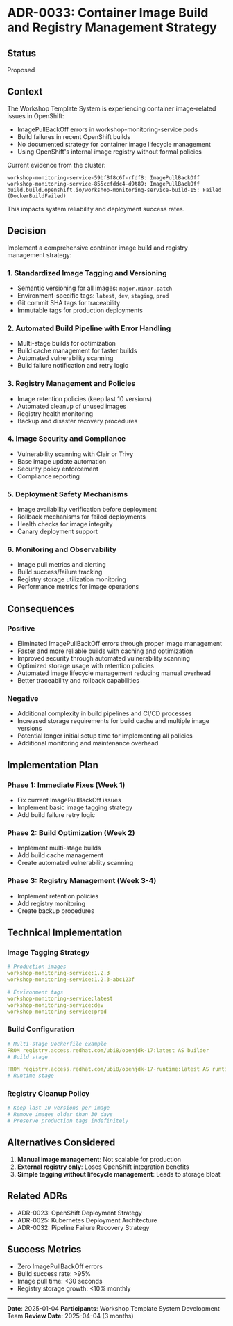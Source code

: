 # ADR-0033: Container Image Build and Registry Management Strategy

## Status
Proposed

## Context

The Workshop Template System is experiencing container image-related issues in OpenShift:

- ImagePullBackOff errors in workshop-monitoring-service pods
- Build failures in recent OpenShift builds
- No documented strategy for container image lifecycle management
- Using OpenShift's internal image registry without formal policies

Current evidence from the cluster:
```
workshop-monitoring-service-59bf8f8c6f-rfdf8: ImagePullBackOff
workshop-monitoring-service-855ccfddc4-d9t89: ImagePullBackOff
build.build.openshift.io/workshop-monitoring-service-build-15: Failed (DockerBuildFailed)
```

This impacts system reliability and deployment success rates.

## Decision

Implement a comprehensive container image build and registry management strategy:

### 1. Standardized Image Tagging and Versioning
- Semantic versioning for all images: `major.minor.patch`
- Environment-specific tags: `latest`, `dev`, `staging`, `prod`
- Git commit SHA tags for traceability
- Immutable tags for production deployments

### 2. Automated Build Pipeline with Error Handling
- Multi-stage builds for optimization
- Build cache management for faster builds
- Automated vulnerability scanning
- Build failure notification and retry logic

### 3. Registry Management and Policies
- Image retention policies (keep last 10 versions)
- Automated cleanup of unused images
- Registry health monitoring
- Backup and disaster recovery procedures

### 4. Image Security and Compliance
- Vulnerability scanning with Clair or Trivy
- Base image update automation
- Security policy enforcement
- Compliance reporting

### 5. Deployment Safety Mechanisms
- Image availability verification before deployment
- Rollback mechanisms for failed deployments
- Health checks for image integrity
- Canary deployment support

### 6. Monitoring and Observability
- Image pull metrics and alerting
- Build success/failure tracking
- Registry storage utilization monitoring
- Performance metrics for image operations

## Consequences

### Positive
- Eliminated ImagePullBackOff errors through proper image management
- Faster and more reliable builds with caching and optimization
- Improved security through automated vulnerability scanning
- Optimized storage usage with retention policies
- Automated image lifecycle management reducing manual overhead
- Better traceability and rollback capabilities

### Negative
- Additional complexity in build pipelines and CI/CD processes
- Increased storage requirements for build cache and multiple image versions
- Potential longer initial setup time for implementing all policies
- Additional monitoring and maintenance overhead

## Implementation Plan

### Phase 1: Immediate Fixes (Week 1)
- Fix current ImagePullBackOff issues
- Implement basic image tagging strategy
- Add build failure retry logic

### Phase 2: Build Optimization (Week 2)
- Implement multi-stage builds
- Add build cache management
- Create automated vulnerability scanning

### Phase 3: Registry Management (Week 3-4)
- Implement retention policies
- Add registry monitoring
- Create backup procedures

## Technical Implementation

### Image Tagging Strategy
```yaml
# Production images
workshop-monitoring-service:1.2.3
workshop-monitoring-service:1.2.3-abc123f

# Environment tags
workshop-monitoring-service:latest
workshop-monitoring-service:dev
workshop-monitoring-service:prod
```

### Build Configuration
```yaml
# Multi-stage Dockerfile example
FROM registry.access.redhat.com/ubi8/openjdk-17:latest AS builder
# Build stage

FROM registry.access.redhat.com/ubi8/openjdk-17-runtime:latest AS runtime
# Runtime stage
```

### Registry Cleanup Policy
```yaml
# Keep last 10 versions per image
# Remove images older than 30 days
# Preserve production tags indefinitely
```

## Alternatives Considered

1. **Manual image management**: Not scalable for production
2. **External registry only**: Loses OpenShift integration benefits
3. **Simple tagging without lifecycle management**: Leads to storage bloat

## Related ADRs
- ADR-0023: OpenShift Deployment Strategy
- ADR-0025: Kubernetes Deployment Architecture
- ADR-0032: Pipeline Failure Recovery Strategy

## Success Metrics
- Zero ImagePullBackOff errors
- Build success rate: >95%
- Image pull time: <30 seconds
- Registry storage growth: <10% monthly

---

**Date**: 2025-01-04
**Participants**: Workshop Template System Development Team
**Review Date**: 2025-04-04 (3 months)
